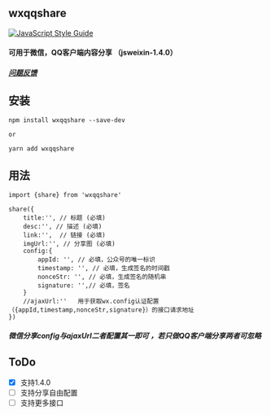 ## wxqqshare


[![JavaScript Style Guide](https://img.shields.io/badge/code_style-standard-brightgreen.svg)](https://standardjs.com)

#### 可用于微信，QQ客户端内容分享 （jsweixin-1.4.0）
##### [问题反馈](https://github.com/Halokitiboy/wxqqshare/issues)

## 安装
```
npm install wxqqshare --save-dev

or

yarn add wxqqshare

```
## 用法
```
import {share} from 'wxqqshare'

share({
    title:'', // 标题 (必填)
    desc:'', // 描述 (必填)
    link:'',  // 链接 (必填)
    imgUrl:'', // 分享图 (必填)
    config:{
        appId: '', // 必填，公众号的唯一标识
        timestamp: '', // 必填，生成签名的时间戳
        nonceStr: '', // 必填，生成签名的随机串
        signature: '',// 必填，签名
    }
    //ajaxUrl:''   用于获取wx.config认证配置（{appId,timestamp,nonceStr,signature}）的接口请求地址 
})
```
##### 微信分享config与ajaxUrl二者配置其一即可 ，若只做QQ客户端分享两者可忽略

## ToDo
- [x] 支持1.4.0
- [ ] 支持分享自由配置
- [ ] 支持更多接口
